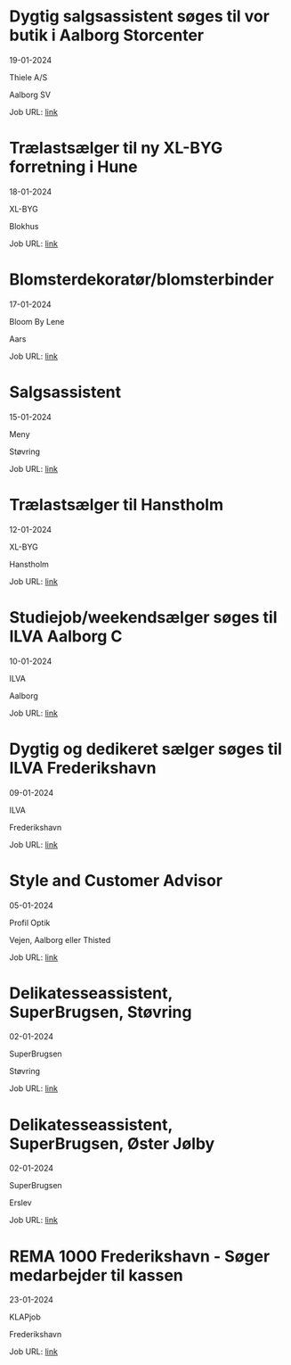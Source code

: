 # Dygtig salgsassistent søges til vor butik i Aalborg Storcenter
19-01-2024

Thiele A/S

Aalborg SV

Job URL: [link](https://www.jobindex.dk/jobannonce/500818/dygtig-salgsassistent-soeges-til-vor-butik-i-aalborg-storcenter)


# Trælastsælger til ny XL-BYG forretning i Hune
18-01-2024

XL-BYG

Blokhus

Job URL: [link](https://app.elvium.com/da/positions/24638/job_posting?referer_host=www.jobindex.dk)


# Blomsterdekoratør/blomsterbinder
17-01-2024

Bloom By Lene

Aars

Job URL: [link](https://www.jobindex.dk/jobannonce/500604/blomsterdekoratoer-blomsterbinder)


# Salgsassistent
15-01-2024

Meny

Støvring

Job URL: [link](https://candidate.hr-manager.net/ApplicationInit.aspx?cid=2180&ProjectId=146562&DepartmentId=19133&MediaId=4623)


# Trælastsælger til Hanstholm
12-01-2024

XL-BYG

Hanstholm

Job URL: [link](https://app.elvium.com/da/positions/24564/job_posting?referer_host=www.jobindex.dk)


# Studiejob/weekendsælger søges til ILVA Aalborg C
10-01-2024

ILVA

Aalborg

Job URL: [link](https://ilva.youngcrm.com/jobportal/9294)


# Dygtig og dedikeret sælger søges til ILVA Frederikshavn
09-01-2024

ILVA

Frederikshavn

Job URL: [link](https://ilva.youngcrm.com/jobportal/9285)


# Style and Customer Advisor
05-01-2024

Profil Optik

Vejen, Aalborg eller Thisted

Job URL: [link](https://job.profiloptik.dk/jobs/2791576-style-and-customer-advisor)


# Delikatesseassistent, SuperBrugsen, Støvring
02-01-2024

SuperBrugsen

Støvring

Job URL: [link](https://jobs.coop.dk/job/Delikatesseassistent%2C-SuperBrugsen%2C-St%C3%B8vring/785217102/)


# Delikatesseassistent, SuperBrugsen, Øster Jølby
02-01-2024

SuperBrugsen

Erslev

Job URL: [link](https://jobs.coop.dk/job/Delikatesseassistent%2C-SuperBrugsen%2C-%C3%98ster-J%C3%B8lby/785216702/)


# REMA 1000 Frederikshavn - Søger medarbejder til kassen
23-01-2024

KLAPjob

Frederikshavn

Job URL: [link](https://www.jobindex.dk/jobannonce/r12242395/rema-1000-frederikshavn-soeger-medarbejder-til-kassen)



